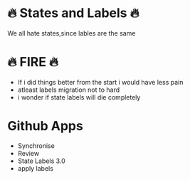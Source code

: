 # :fire: States and Labels :fire:

We all hate states,since lables are the same

# :fire: FIRE :fire:

- If i did things better from the start i would have less pain
- atleast labels migration not to hard
- i wonder if state labels will die completely

# Github Apps
 - Synchronise
 - Review
 - State Labels 3.0
 - apply labels
